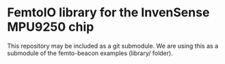 FemtoIO library for the InvenSense MPU9250 chip
===============================================

This repository may be included as a git submodule. We are using this as a submodule of the femto-beacon examples (library/ folder).

